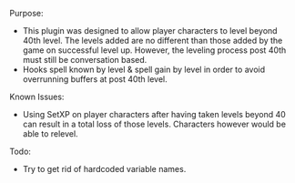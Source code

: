 Purpose:
* This plugin was designed to allow player characters to level beyond 40th level.
  The levels added are no different than those added by the game on successful level up.
  However, the leveling process post 40th must still be conversation based.
* Hooks spell known by level & spell gain by level in order to avoid overrunning buffers at post 40th level.

Known Issues:
* Using SetXP on player characters after having taken levels beyond 40
  can result in a total loss of those levels.  Characters however would
  be able to relevel.

Todo:
* Try to get rid of hardcoded variable names.

